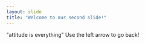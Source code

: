 ```yaml
---
layout: slide
title: "Welcome to our second slide!"
---
```

"attitude is everything"
Use the left arrow to go back!
